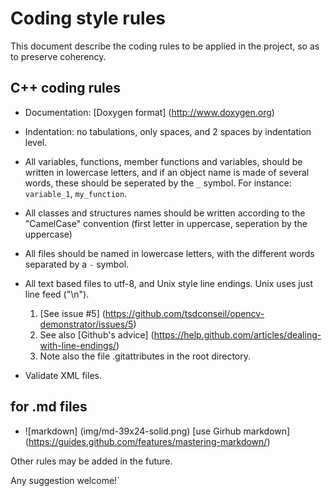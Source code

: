 # Coding style rules

This document describe the coding rules to be applied in the project, so as to preserve coherency.

## C++ coding rules

 - Documentation: [Doxygen format] (http://www.doxygen.org)
 - Indentation: no tabulations, only spaces, and 2 spaces by indentation level.
 - All variables, functions, member functions and variables, should be written in lowercase letters, and if an object name is made of several words, these should be seperated by the `_` symbol. For instance: `variable_1`, `my_function`.
 - All classes and structures names should be written according to the "CamelCase" convention (first letter in uppercase, seperation by the uppercase)
 - All files should be named in lowercase letters, with the different words separated by a `-` symbol.

 - All text based files to utf-8, and Unix style line endings. Unix uses just line feed ("\n"). 
    1.  [See issue #5] (https://github.com/tsdconseil/opencv-demonstrator/issues/5)
    2.  See also [Github's advice] (https://help.github.com/articles/dealing-with-line-endings/)
    3.  Note also the file .gitattributes in the root directory.

 - Validate XML files.
 
##  for .md files 
- ![markdown] (img/md-39x24-solid.png) [use Girhub markdown] (https://guides.github.com/features/mastering-markdown/)



Other rules may be added in the future. 

Any suggestion welcome!`
 

